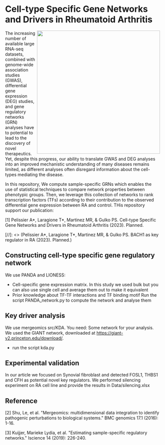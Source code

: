 # Cell-type Specific Gene Networks and Drivers in Rheumatoid Arthritis

<img align="right" src="https://github.com/Aurelien-Pelissier/RA-drug-discovery/blob/main/img/PANDA.png" width=400>

The increasing number of available large RNA-seq datasets, combined with genome-wide association studies (GWAS), differential gene expression (DEG) studies, and gene regulatory networks (GRN) analyses have to potential to lead to the discovery of novel therapeutics. Yet, despite this progress, our ability to translate GWAS and DEG analyses into an improved mechanistic understanding of many diseases remains limited, as different analyses often disregard information about the cell-types mediating the disease.

In this repository, We compute sample-specific GRNs which enables the use of statistical techniques to compare network properties between phenotypic groups. Then, we leverage this collection of networks to rank transcription factors (TFs) according to their contribution to the observed differential gene expression between RA and control. THis repository support our publication:

[1] Pelissier A*, Laragione T*, Martinez MR, & Gulko PS. Cell-type Specific Gene Networks and Drivers in Rheumatoid Arthritis (2023). Planned.

[//]: <> (Pelissier A*, Laragione T*, Martinez MR, & Gulko PS. BACH1 as key regulator in RA (2023). Planned.)


## Constructing cell-type specific gene regulatory network
We use PANDA and LIONESS:
- Cell-specific gene expression matrix. In this study we used bulk but you can also use single cell and average them out to make it equivalent
- Prior knowledge about TF-TF interactions and TF binding motif
Run the script PANDA_network.py to compute the network and analyse them

## Key driver analysis
We use mergeomics src/KDA. You need:
Some network for your analysis. We used the GIANT network, downloaded at https://giant-v2.princeton.edu/download/.
- run the script kda.py

## Experimental validation
In our article we focused on Synovial fibroblast and detected FOSL1, THBS1 and CFH as potential novel key regulators.
We performed silencing experiment on RA cell line and provide the results in Data/silencing.xlsx

## Reference
[2] Shu, Le, et al. "Mergeomics: multidimensional data integration to identify pathogenic perturbations to biological systems." BMC genomics 17.1 (2016): 1-16.

[3] Kuijjer, Marieke Lydia, et al. "Estimating sample-specific regulatory networks." Iscience 14 (2019): 226-240.
